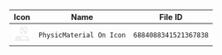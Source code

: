 | Icon | Name | File ID |
| ---  | ---  | ---     |
| ![](PhysicMaterial%20On%20Icon.png) | `PhysicMaterial On Icon` | `6884088341521367838` |
